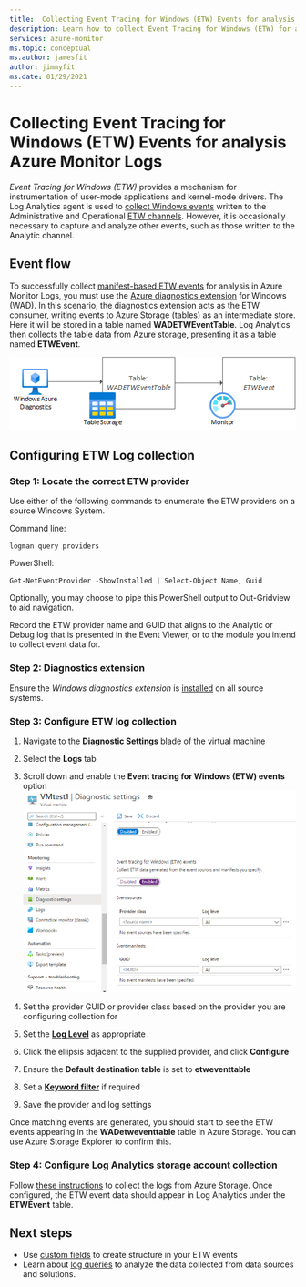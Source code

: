 ```yaml
---
title:  Collecting Event Tracing for Windows (ETW) Events for analysis Azure Monitor Logs
description: Learn how to collect Event Tracing for Windows (ETW) for analysis in Azure Monitor Logs.
services: azure-monitor
ms.topic: conceptual
ms.author: jamesfit
author: jimmyfit
ms.date: 01/29/2021
---
```

# Collecting Event Tracing for Windows (ETW) Events for analysis Azure Monitor Logs

*Event Tracing for Windows (ETW)* provides a mechanism for instrumentation of user-mode applications and kernel-mode drivers. The Log Analytics agent is used to [collect Windows events](./data-sources-windows-events.md) written to the Administrative and Operational [ETW channels](/windows/win32/wes/eventmanifestschema-channeltype-complextype). However, it is occasionally necessary to capture and analyze other events, such as those written to the Analytic channel.  

## Event flow

To successfully collect [manifest-based ETW events](/windows/win32/etw/about-event-tracing#types-of-providers) for analysis in Azure Monitor Logs, you must use the [Azure diagnostics extension](./diagnostics-extension-overview.md) for Windows (WAD). In this scenario, the diagnostics extension acts as the ETW consumer, writing events to Azure Storage (tables) as an intermediate store. Here it will be stored in a table named **WADETWEventTable**. Log Analytics then collects the table data from Azure storage, presenting it as a table named **ETWEvent**.

![Event flow](./media/data-sources-event-tracing-windows/event-flow.png)

## Configuring ETW Log collection

### Step 1: Locate the correct ETW provider

Use either of the following commands to enumerate the ETW providers on a source Windows System.

Command line:

```
logman query providers
```

PowerShell:
```
Get-NetEventProvider -ShowInstalled | Select-Object Name, Guid
```
Optionally, you may choose to pipe this PowerShell output to Out-Gridview to aid navigation.

Record the ETW provider name and GUID that aligns to the Analytic or Debug log that is presented in the Event Viewer, or to the module you intend to collect event data for.

### Step 2: Diagnostics extension

Ensure the *Windows diagnostics extension* is [installed](./diagnostics-extension-windows-install.md#install-with-azure-portal) on all source systems.

### Step 3: Configure ETW log collection

1. Navigate to the **Diagnostic Settings** blade of the virtual machine

2. Select the **Logs** tab

3. Scroll down and enable the **Event tracing for Windows (ETW) events** option
![Screenshot of diagnostics settings](./media/data-sources-event-tracing-windows/enable-event-tracing-windows-collection.png)

4. Set the provider GUID or provider class based on the provider you are configuring collection for

5. Set the [**Log Level**](/windows/win32/etw/configuring-and-starting-an-event-tracing-session) as appropriate

6. Click the ellipsis adjacent to the supplied provider, and click **Configure**

7. Ensure the **Default destination table** is set to **etweventtable**

8. Set a [**Keyword filter**](/windows/win32/wes/defining-keywords-used-to-classify-types-of-events) if required

9. Save the provider and log settings

Once matching events are generated, you should start to see the ETW events appearing in the **WADetweventtable** table in Azure Storage. You can use Azure Storage Explorer to confirm this.

### Step 4: Configure Log Analytics storage account collection

Follow [these instructions](/azure/azure-monitor/agents/diagnostics-extension-logs#collect-logs-from-azure-storage) to collect the logs from Azure Storage. Once configured, the ETW event data should appear in Log Analytics under the **ETWEvent** table.

## Next steps
- Use [custom fields](../logs/custom-fields.md) to create structure in your ETW events
- Learn about [log queries](../logs/log-query-overview.md) to analyze the data collected from data sources and solutions.